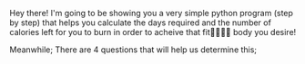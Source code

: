 Hey there! I'm going to be showing you a very simple python program (step by step) that helps you calculate the days 
required and the number of calories left for you to burn in order to acheive that fit💪🏽💪🏽 body you desire!

Meanwhile; There are 4 questions that will help us determine this;
